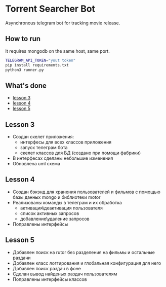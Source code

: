 # Torrent Searcher Bot

Asynchronous telegram bot for tracking movie release.

## How to run

It requires mongodb on the same host, same port.

```bash
TELEGRAM_API_TOKEN="yout token"
pip install requirements.txt
python3 runner.py
```

## What's done

- [lesson 3](#lesson-3)
- [lesson 4](#lesson-4)
- [lesson 5](#lesson-5)

## Lesson 3

- Создан скелет приложения:
  - интерфесы для всех классов приложения
  - запуск телеграм бота
  - скелет классов для БД (создано при помощи фабрики)
- В интерфесах сделаны небольшие изменения
- Обновлена uml схема

## Lesson 4

- Создан бэкэнд для хранения пользователей и фильмов с помощью базы данных mongo и библиотеки motor
- Реализованы команды в телеграм и их обработка
  - активация\деактивация пользователя
  - список активных запросов
  - добавление\удаление запросов
- Поправлены интерфейсы

## Lesson 5

- Добавлен поиск на rutor без разделения на фильмы и остальные раздачи
- Добавлен класс логгирования и глобальная конфигурация для него
- Добавлен поиск раздач в фоне
- Сделан вывод найденых раздач пользователям
- Поправлены интерфейсы классов
